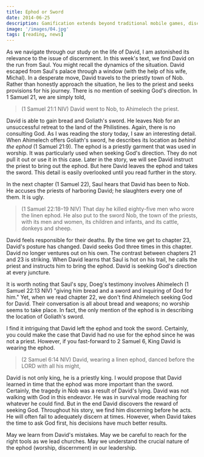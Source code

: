 ```yaml
---
title: Ephod or Sword
date: 2014-06-25
description: Gamification extends beyond traditional mobile games, discovering innovative strategies to incorporate game-like elements into non-gaming apps for enhanced
image: '/images/04.jpg'
tags: [reading, news]
---
```

 
As we navigate through our study on the life of David, I am astonished its relevance to the issue of discernment. In this week's text, we find David on the run from Saul. You might recall the dynamics of the situation. David escaped from Saul's palace through a window (with the help of his wife, Michal). In a desperate move, David travels to the priestly town of Nob. Rather than honestly approach the situation, he lies to the priest and seeks provisions for his journey. There is no mention of seeking God's direction. In 1 Samuel 21, we are simply told,

>(1 Samuel 21:1 NIV) David went to Nob, to Ahimelech the priest.

David is able to gain bread and Goliath's sword. He leaves Nob for an unsuccessful retreat to the land of the Philistines. Again, there is no consulting God. As I was reading the story today, I saw an interesting detail. When Ahimelech offers Goliath's sword, he describes its location as *behind the ephod* (1 Samuel 21:9). The ephod is a priestly garment that was used in worship. It was particularly used when seeking God's direction. They do not pull it out or use it in this case. Later in the story, we will see David instruct the priest to bring out the ephod. But here David leaves the ephod and takes the sword. This detail is easily overlooked until you read further in the story.

In the next chapter (1 Samuel 22), Saul hears that David has been to Nob. He accuses the priests of harboring David; he slaughters every one of them. It is ugly.

>(1 Samuel 22:18–19 NIV) That day he killed eighty-five men who wore the linen ephod. He also put to the sword Nob, the town of the priests, with its men and women, its children and infants, and its cattle, donkeys and sheep. 

David feels responsible for their deaths. By the time we get to chapter 23, David's posture has changed. David seeks God three times in this chapter. David no longer ventures out on his own. The contrast between chapters 21 and 23 is striking. When David learns that Saul is hot on his trail, he calls the priest and instructs him to bring the ephod. David is seeking God's direction at every juncture.

It is worth noting that Saul's spy, Doeg's testimony involves Ahimelech (1 Samuel 22:13 NIV) "giving him bread and a sword and inquiring of God for him." Yet, when we read chapter 22, we don't find Ahimelech seeking God for David. Their conversation is all about bread and weapons; no worship seems to take place. In fact, the only mention of the ephod is in describing the location of Goliath's sword. 

I find it intriguing that David left the ephod and took the sword. Certainly, you could make the case that David had no use for the ephod since he was not a priest. However, if you fast-forward to 2 Samuel 6, King David is wearing the ephod.

>(2 Samuel 6:14 NIV) David, wearing a linen ephod, danced before the LORD with all his might, 

David is not only king, he is a priestly king. I would propose that David learned in time that the ephod was more important than the sword. Certainly, the tragedy in Nob was a result of David's lying. David was not walking with God in this endeavor. He was in survival mode reaching for whatever he could find. But in the end David discovers the reward of seeking God. Throughout his story, we find him discerning before he acts. He will often fail to adequately discern at times. However, when David takes the time to ask God first, his decisions have much better results.

May we learn from David's mistakes. May we be careful to reach for the right tools as we lead churches. May we understand the crucial nature of the ephod (worship, discernment) in our leadership.
